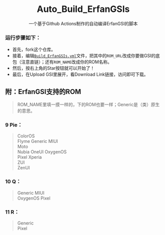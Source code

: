 <h1 align="center"> Auto_Build_ErfanGSIs </h1>

<p align="center">
	一个基于Github Actions制作的自动编译ErfanGSI的脚本
</p>

### 运行步骤如下： 
- 首先，fork这个仓库。 
- 接着，编辑<code>[Build_ErfanGSIs.yml](.github/workflows/Build_ErfanGSIs.yml)</code>文件，把其中的`ROM_URL`改成你要做GSI的底包（注意直链）；还有`ROM_NAME`改成你的ROM名称。 
- 然后，按右上角的Star按钮就可以开始了！
- 最后，在Upload GSI里展开，看Download Link链接，访问即可下载。 
## 附：ErfanGSI支持的ROM ##
> ROM_NAME里填一摸一样的，下的ROM也要一样；Generic是（类）原生的意思。
### 9 Pie： ### 
> ColorOS	
  Flyme
  Generic
  MIUI	
  Moto	
  Nubia	
  OneUI	
  OxygenOS	
  Pixel	
  Xperia	
  ZUI	
  ZenUI
### 10 Q： ###
> Generic
  MIUI	
  OxygenOS
  Pixel
### 11 R： ###
> Generic	
  Pixel
